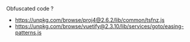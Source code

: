 Obfuscated code ?
- https://unpkg.com/browse/proj4@2.6.2/lib/common/tsfnz.js
- https://unpkg.com/browse/vuetify@2.3.10/lib/services/goto/easing-patterns.js